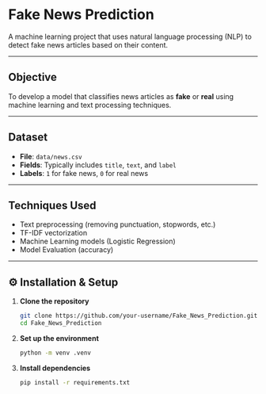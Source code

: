 # Fake News Prediction

A machine learning project that uses natural language processing (NLP) to detect fake news articles based on their content.

---

## Objective

To develop a model that classifies news articles as **fake** or **real** using machine learning and text processing techniques.

---

## Dataset

- **File**: `data/news.csv`
- **Fields**: Typically includes `title`, `text`, and `label`
- **Labels**: `1` for fake news, `0` for real news

---

## Techniques Used

- Text preprocessing (removing punctuation, stopwords, etc.)
- TF-IDF vectorization
- Machine Learning models (Logistic Regression)
- Model Evaluation (accuracy)

---

## ⚙️ Installation & Setup

1. **Clone the repository**

   ```bash
   git clone https://github.com/your-username/Fake_News_Prediction.git
   cd Fake_News_Prediction

2. **Set up the environment**
    ```bash
    python -m venv .venv

3. **Install dependencies**
    ```bash
    pip install -r requirements.txt





